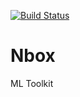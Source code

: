 [![Build Status](https://travis-ci.com/icodeai/nbox.svg?branch=databases_postgres)](https://travis-ci.com/icodeai/nbox)

# Nbox
ML Toolkit
